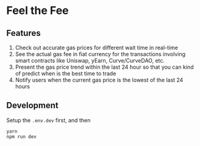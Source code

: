 # Feel the Fee

## Features
1. Check out accurate gas prices for different wait time in real-time
1. See the actual gas fee in fiat currency for the transactions involving smart
   contracts like Uniswap, yEarn, Curve/CurveDAO, etc.
1. Present the gas price trend within the last 24 hour so that you can kind of
   predict when is the best time to trade
1. Notify users when the current gas price is the lowest of the last 24 hours


## Development
Setup the `.env.dev` first, and then
```
yarn
npm run dev
```

